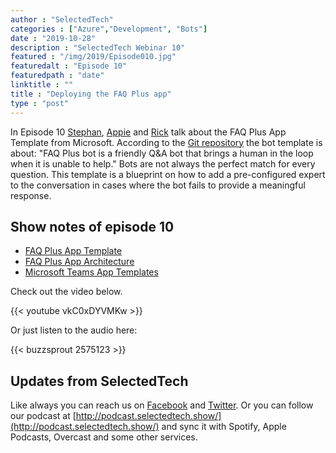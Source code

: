 ```yaml
---
author : "SelectedTech"
categories : ["Azure","Development", "Bots"]
date : "2019-10-28"
description : "SelectedTech Webinar 10"
featured : "/img/2019/Episode010.jpg"
featuredalt : "Episode 10"
featuredpath : "date"
linktitle : ""
title : "Deploying the FAQ Plus app"
type : "post"
---
```


In Episode 10 [Stephan](https://twitter.com/stephanbisser), [Appie](https://twitter.com/appieschot) and [Rick](https://twitter.com/RickVanRousselt) talk about the FAQ Plus App Template from Microsoft. According to the [Git repository](https://github.com/OfficeDev/microsoft-teams-faqplusplus-app) the bot template is about: "FAQ Plus bot is a friendly Q&A bot that brings a human in the loop when it is unable to help." Bots are not always the perfect match for every question. This template is a blueprint on how to add a pre-configured expert to the conversation in cases where the bot fails to provide a meaningful response.

## Show notes of episode 10

- [FAQ Plus App Template](https://github.com/OfficeDev/microsoft-teams-faqplusplus-app)
- [FAQ Plus App Architecture](https://github.com/OfficeDev/microsoft-teams-faqplusplus-app/wiki/Solution-overview)
- [Microsoft Teams App Templates](https://docs.microsoft.com/en-us/microsoftteams/platform/samples/app-templates)

Check out the video below.

{{< youtube vkC0xDYVMKw >}}

Or just listen to the audio here:

{{< buzzsprout 2575123 >}}

## Updates from SelectedTech

Like always you can reach us on [Facebook](https://www.facebook.com/SelectedTechPage/) and [Twitter](https://twitter.com/selectedtech). Or you can follow our podcast at [http://podcast.selectedtech.show/](http://podcast.selectedtech.show/) and sync it with Spotify, Apple Podcasts, Overcast and some other services.
